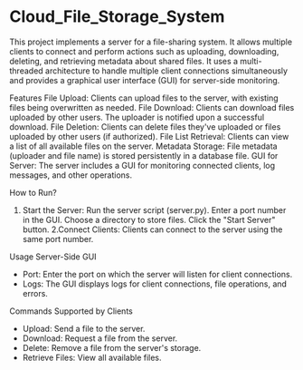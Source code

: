 # Cloud_File_Storage_System

This project implements a server for a file-sharing system. It allows multiple clients to connect and perform actions such as uploading, downloading, deleting, and retrieving metadata about shared files. It uses a multi-threaded architecture to handle multiple client connections simultaneously and provides a graphical user interface (GUI) for server-side monitoring.

Features
File Upload: Clients can upload files to the server, with existing files being overwritten as needed.
File Download: Clients can download files uploaded by other users. The uploader is notified upon a successful download.
File Deletion: Clients can delete files they've uploaded or files uploaded by other users (if authorized).
File List Retrieval: Clients can view a list of all available files on the server.
Metadata Storage: File metadata (uploader and file name) is stored persistently in a database file.
GUI for Server: The server includes a GUI for monitoring connected clients, log messages, and other operations.

How to Run?

1. Start the Server:
  Run the server script (server.py).
  Enter a port number in the GUI.
  Choose a directory to store files.
  Click the "Start Server" button.
2.Connect Clients:
Clients can connect to the server using the same port number.


Usage
Server-Side GUI
  - Port: Enter the port on which the server will listen for client connections.
  - Logs: The GUI displays logs for client connections, file operations, and errors.

Commands Supported by Clients
  - Upload: Send a file to the server.
  - Download: Request a file from the server.
  - Delete: Remove a file from the server's storage.
  - Retrieve Files: View all available files.


